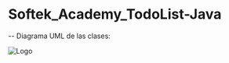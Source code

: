 # Softek_Academy_TodoList-Java


-- Diagrama UML de las clases:




![Logo](https://firebasestorage.googleapis.com/v0/b/fotos-cde1e.appspot.com/o/Diagrama%20en%20blanco.svg?alt=media&token=15e40938-7494-46fb-bbef-8c6d143866c9&_gl=1*1xp9va4*_ga*NzE5NTI5MjkxLjE2OTg0Mzg2Mjc.*_ga_CW55HF8NVT*MTY5ODQzODYyNy4xLjEuMTY5ODQzODY2MS4yNi4wLjA.)
